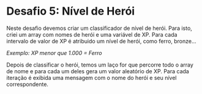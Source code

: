 # Desafio 5: Nível de Herói

Neste desafio devemos criar um classificador de nível de herói.
Para isto, criei um array com nomes de herói e uma variável de XP. Para cada intervalo de valor de XP é atribuido um nível de herói, como ferro, bronze...

*Exemplo: XP menor que 1.000 = Ferro*

Depois de classificar o herói, temos um laço for que percorre todo o array de nome e para cada um deles gera um valor aleatório de XP.
Para cada iteração é exibida uma mensagem com o nome do herói e seu nível correspondente.